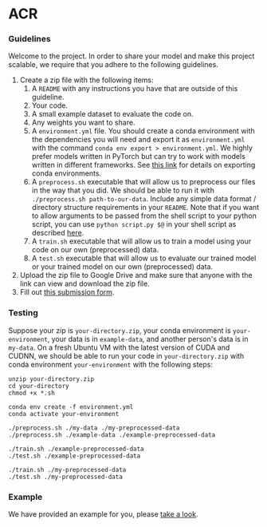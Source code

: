 # ACR

### Guidelines
Welcome to the project. In order to share your model and make this project scalable, we require that you adhere to the following guidelines.

1. Create a zip file with the following items:
   1. A `README` with any instructions you have that are outside of this guideline.
   2. Your code.
   3. A small example dataset to evaluate the code on.
   4. Any weights you want to share.
   5. A `environment.yml` file. You should create a conda environment with the dependencies you will need and export it as `environment.yml` with the command `conda env export > environment.yml`. We highly prefer models written in PyTorch but can try to work with models written in different frameworks. See [this link](https://docs.conda.io/projects/conda/en/latest/user-guide/tasks/manage-environments.html#sharing-an-environment) for details on exporting conda environments.
   6. A `preprocess.sh` executable that will allow us to preprocess our files in the way that you did. We should be able to run it with `./preprocess.sh path-to-our-data`. Include any simple data format / directory structure requirements in your `README`. Note that if you want to allow arguments to be passed from the shell script to your python script, you can use `python script.py $@` in your shell script as described [here](https://stackoverflow.com/questions/46364143/pass-arguments-to-python-from-bash-script).
   7. A `train.sh` executable that will allow us to train a model using your code on our own (preprocessed) data. 
   8. A `test.sh` executable that will allow us to evaluate our trained model or your trained model on our own (preprocessed) data.
2. Upload the zip file to Google Drive and make sure that anyone with the link can view and download the zip file.
3. Fill out [this submission form](https://forms.gle/txfwdN4m15iX5FmB8).

### Testing
Suppose your zip is `your-directory.zip`, your conda environment is `your-environment`, your data is in `example-data`, and another person's data is in `my-data`.
On a fresh Ubuntu VM with the latest version of CUDA and CUDNN, we should be able to run your code in `your-directory.zip` with conda environment `your-environment` with the following steps:
```
unzip your-directory.zip
cd your-directory
chmod +x *.sh

conda env create -f environment.yml
conda activate your-environment

./preprocess.sh ./my-data ./my-preprocessed-data
./preprocess.sh ./example-data ./example-preprocessed-data

./train.sh ./example-preprocessed-data
./test.sh ./example-preprocessed-data

./train.sh ./my-preprocessed-data
./test.sh ./my-preprocessed-data
```

### Example
We have provided an example for you, please [take a look](https://github.com/dliangsta/ACR/tree/master/example).
